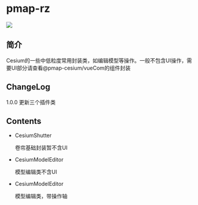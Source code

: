 # pmap-rz
 <a href="">
    <img src="https://img.shields.io/npm/v/pmap-cesium.svg">
  </a>


## 简介
Cesium的一些中低粒度常用封装类，如编辑模型等操作。一般不包含UI操作，需要UI部分请查看@pmap-cesium/vueCom的组件封装

## ChangeLog
1.0.0 更新三个插件类


## Contents

* CesiumShutter

   卷帘基础封装暂不含UI

* CesiumModelEditor

  模型编辑类不含UI

* CesiumModelEditor

  模型编辑类，带操作轴






